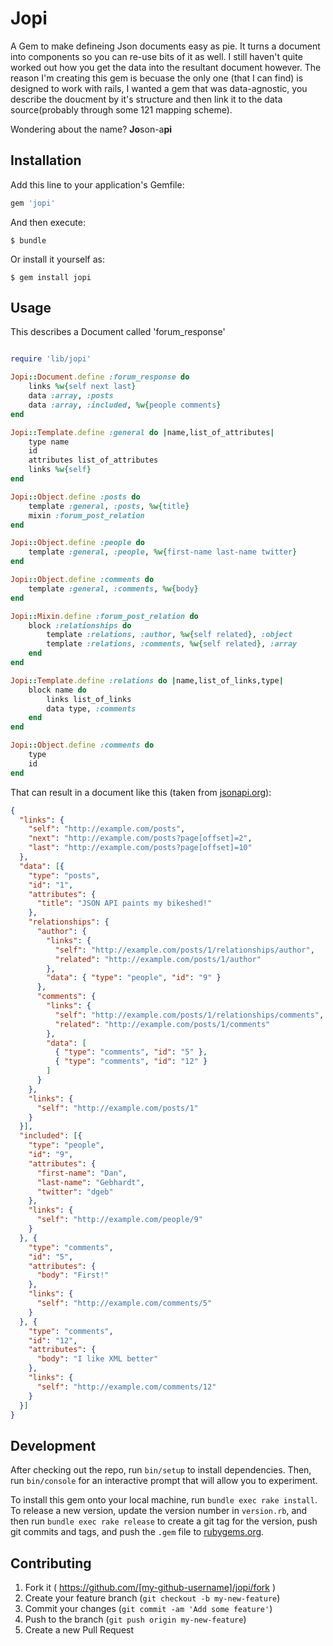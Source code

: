 # Jopi

A Gem to make defineing Json documents easy as pie.
It turns a document into components so you can re-use bits of it as well.
I still haven't quite worked out how you get the data into the resultant document however. 
The reason I'm creating this gem is becuase the only one (that I can find) is designed to work with rails, I wanted a gem that was data-agnostic, you describe the doucment by it's structure and then link it to the data source(probably through some 121 mapping scheme).

Wondering about the name? **Jo**son-a**pi**

## Installation

Add this line to your application's Gemfile:

```ruby
gem 'jopi'
```

And then execute:

    $ bundle

Or install it yourself as:

    $ gem install jopi

## Usage

This describes a Document called 'forum_response'
```ruby

require 'lib/jopi'

Jopi::Document.define :forum_response do 
    links %w{self next last}
    data :array, :posts
    data :array, :included, %w{people comments}
end

Jopi::Template.define :general do |name,list_of_attributes|
    type name
    id
    attributes list_of_attributes
    links %w{self}
end

Jopi::Object.define :posts do
    template :general, :posts, %w{title}
    mixin :forum_post_relation
end

Jopi::Object.define :people do
    template :general, :people, %w{first-name last-name twitter}
end

Jopi::Object.define :comments do
    template :general, :comments, %w{body}
end

Jopi::Mixin.define :forum_post_relation do
    block :relationships do
        template :relations, :author, %w{self related}, :object
        template :relations, :comments, %w{self related}, :array
    end
end

Jopi::Template.define :relations do |name,list_of_links,type|
    block name do
        links list_of_links
        data type, :comments
    end
end

Jopi::Object.define :comments do
    type
    id
end
```

That can result in a document like this (taken from [jsonapi.org](jsonapi.org)):
```json
{
  "links": {
    "self": "http://example.com/posts",
    "next": "http://example.com/posts?page[offset]=2",
    "last": "http://example.com/posts?page[offset]=10"
  },
  "data": [{
    "type": "posts",
    "id": "1",
    "attributes": {
      "title": "JSON API paints my bikeshed!"
    },
    "relationships": {
      "author": {
        "links": {
          "self": "http://example.com/posts/1/relationships/author",
          "related": "http://example.com/posts/1/author"
        },
        "data": { "type": "people", "id": "9" }
      },
      "comments": {
        "links": {
          "self": "http://example.com/posts/1/relationships/comments",
          "related": "http://example.com/posts/1/comments"
        },
        "data": [
          { "type": "comments", "id": "5" },
          { "type": "comments", "id": "12" }
        ]
      }
    },
    "links": {
      "self": "http://example.com/posts/1"
    }
  }],
  "included": [{
    "type": "people",
    "id": "9",
    "attributes": {
      "first-name": "Dan",
      "last-name": "Gebhardt",
      "twitter": "dgeb"
    },
    "links": {
      "self": "http://example.com/people/9"
    }
  }, {
    "type": "comments",
    "id": "5",
    "attributes": {
      "body": "First!"
    },
    "links": {
      "self": "http://example.com/comments/5"
    }
  }, {
    "type": "comments",
    "id": "12",
    "attributes": {
      "body": "I like XML better"
    },
    "links": {
      "self": "http://example.com/comments/12"
    }
  }]
}
```

## Development

After checking out the repo, run `bin/setup` to install dependencies. Then, run `bin/console` for an interactive prompt that will allow you to experiment.

To install this gem onto your local machine, run `bundle exec rake install`. To release a new version, update the version number in `version.rb`, and then run `bundle exec rake release` to create a git tag for the version, push git commits and tags, and push the `.gem` file to [rubygems.org](https://rubygems.org).

## Contributing

1. Fork it ( https://github.com/[my-github-username]/jopi/fork )
2. Create your feature branch (`git checkout -b my-new-feature`)
3. Commit your changes (`git commit -am 'Add some feature'`)
4. Push to the branch (`git push origin my-new-feature`)
5. Create a new Pull Request
